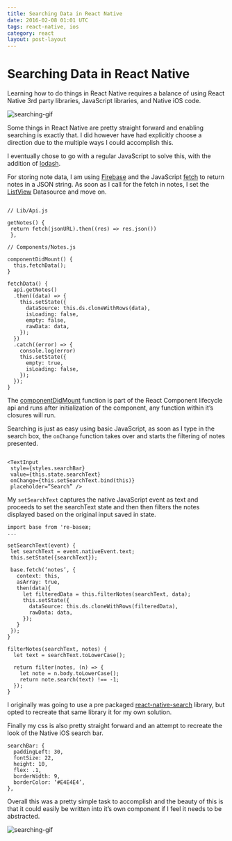 ```yaml
---
title: Searching Data in React Native
date: 2016-02-08 01:01 UTC
tags: react-native, ios
category: react
layout: post-layout
---
```

# Searching Data in React Native

Learning how to do things in React Native requires a balance of using React Native 3rd party libraries, JavaScript libraries, and Native iOS code. 

![searching-gif](http://i.imgur.com/Bz5i5Mnm.gif)

Some things in React Native are pretty straight forward and enabling searching is exactly that. I did however have had explicitly choose a direction due to the multiple ways I could accomplish this.


I eventually chose to go with a regular JavaScript to solve this, with the addition of [lodash](https://lodash.com/).

For storing note data, I am using [Firebase](https://www.firebase.com) and the JavaScript [fetch](https://developer.mozilla.org/en-US/docs/Web/API/Fetch_API) to return notes in a JSON string. As soon as I call for the fetch in notes, I set the [ListView](https://facebook.github.io/react-native/docs/listview.html) Datasource and move on.

```

// Lib/Api.js

getNotes() {
 return fetch(jsonURL).then((res) => res.json())
 },

// Components/Notes.js

componentDidMount() {
  this.fetchData();
}

fetchData() {
  api.getNotes()
  .then((data) => {
    this.setState({
      dataSource: this.ds.cloneWithRows(data),
      isLoading: false,
      empty: false,
      rawData: data,
    });
  })
  .catch((error) => {
    console.log(error)
    this.setState({
      empty: true,
      isLoading: false,
    });
  });
}

```

The [componentDidMount](https://facebook.github.io/react/docs/component-specs.html) function is part of the React Component lifecycle api and runs after initialization of the component, any function within it’s closures will run.

Searching is just as easy using basic JavaScript, as soon as I type in the search box, the `onChange` function takes over and starts the filtering of notes presented.

```

<TextInput
 style={styles.searchBar}
 value={this.state.searchText}
 onChange={this.setSearchText.bind(this)}
 placeholder=”Search” />

```

My `setSearchText` captures the native JavaScript event as text and proceeds to set the searchText state and then then filters the notes displayed based on the original input saved in state. 

```
import base from 're-baseæ;
...

setSearchText(event) {
 let searchText = event.nativeEvent.text;
 this.setState({searchText});

 base.fetch(‘notes’, {
   context: this,
   asArray: true,
   then(data){
     let filteredData = this.filterNotes(searchText, data);
     this.setState({
       dataSource: this.ds.cloneWithRows(filteredData),
       rawData: data,
     });
   }
 });
}

filterNotes(searchText, notes) {
  let text = searchText.toLowerCase();

  return filter(notes, (n) => {
    let note = n.body.toLowerCase();
    return note.search(text) !== -1;
  });
}

```

I originally was going to use a pre packaged [react-native-search](https://www.npmjs.com/package/react-native-search) library, but opted to recreate that same library it for my own solution.

Finally my css is also pretty straight forward and an attempt to recreate the look of the Native iOS search bar. 

```
searchBar: {
  paddingLeft: 30,
  fontSize: 22,
  height: 10,
  flex: .1,
  borderWidth: 9,
  borderColor: ‘#E4E4E4’,
},

```

Overall this was a pretty simple task to accomplish and the beauty of this is that it could easily be written into it’s own component if I feel it needs to be abstracted.

![searching-gif](http://i.imgur.com/Bz5i5Mn.gif)
